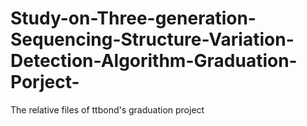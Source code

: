 # Study-on-Three-generation-Sequencing-Structure-Variation-Detection-Algorithm-Graduation-Porject-
The relative files of ttbond's graduation project
